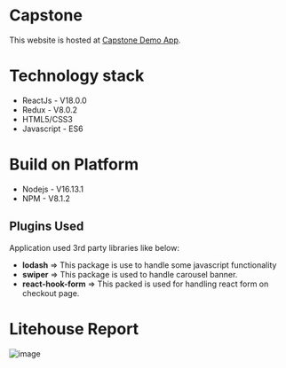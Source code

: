# Capstone
This website is hosted at [Capstone Demo App](https://github.com/shilpadzensar/capstone/).

# Technology stack
- ReactJs - V18.0.0
- Redux - V8.0.2
- HTML5/CSS3
- Javascript - ES6

# Build on Platform
- Nodejs - V16.13.1
- NPM - V8.1.2

## Plugins Used
Application used 3rd party libraries like below:
- **lodash** => This package is use to handle some javascript functionality 
- **swiper** => This package is used to handle carousel banner. 
- **react-hook-form** => This packed is used for handling react form on checkout page.

# Litehouse Report
![image](https://user-images.githubusercontent.com/105743152/179908181-78642bf4-05d6-40c9-98d9-e40ac9835e8f.png)



